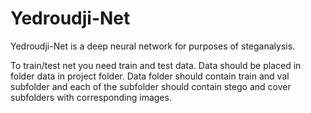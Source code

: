# Yedroudji-Net

Yedroudji-Net is a deep neural network for purposes of steganalysis.

To train/test net you need train and test data. Data should be placed in folder data in project folder. Data folder should contain train and val subfolder and each of the subfolder should contain stego and cover subfolders with corresponding images.
